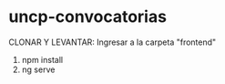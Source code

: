 # uncp-convocatorias

CLONAR Y LEVANTAR: Ingresar a la carpeta "frontend"
1. npm install
2. ng serve
